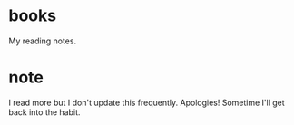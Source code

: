 # books
My reading notes.

# note
I read more but I don't update this frequently. Apologies! Sometime I'll get back into the habit.

